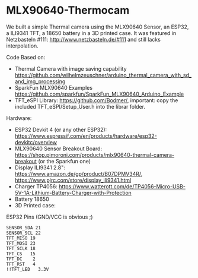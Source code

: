 # MLX90640-Thermocam

We built a simple Thermal camera using the MLX90640 Sensor, an ESP32, a ILI9341 TFT, a 18650 battery in a 3D printed case.
It was featured in Netzbasteln #111: http://www.netzbasteln.de/#111 and still lacks interpolation.

Code Based on:
- Thermal Camera with image saving capability https://github.com/wilhelmzeuschner/arduino_thermal_camera_with_sd_and_img_processing
- SparkFun MLX90640 Examples https://github.com/sparkfun/SparkFun_MLX90640_Arduino_Example
- TFT_eSPI Library: https://github.com/Bodmer/, important: copy the included TFT_eSPI/Setup_User.h into the librar folder.

Hardware:
- ESP32 Devkit 4 (or any other ESP32): https://www.espressif.com/en/products/hardware/esp32-devkitc/overview
- MLX90640 Sensor Breakout Board: https://shop.pimoroni.com/products/mlx90640-thermal-camera-breakout (or the Sparkfun one)
- Display ILI9341 2.8": https://www.amazon.de/gp/product/B07DPMV34R/, https://www.pjrc.com/store/display_ili9341.html
- Charger TP4056: https://www.watterott.com/de/TP4056-Micro-USB-5V-1A-Lithium-Battery-Charger-with-Protection
- Battery 18650
- 3D Printed case:

ESP32 Pins (GND/VCC is obvious ;)

```
SENSOR_SDA 21
SENSOR_SCL 22
TFT_MISO 19
TFT_MOSI 23
TFT_SCLK 18
TFT_CS   15
TFT_DC    2
TFT_RST   4
!!TFT_LED   3.3V 
```
